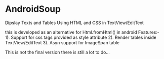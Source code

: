 # AndroidSoup
Dipslay Texts and Tables Using HTML and CSS in TextView/EditText

this is developed as an alternative for Html.fromHtml() in android
Features:-
1). Support for css tags provided as style attribute
2). Render tables inside TextView/EditText
3). Asyn support for ImageSpan
table

This is not the final version there is still a lot to do...
